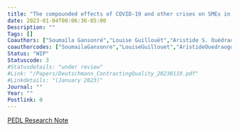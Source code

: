 ```yaml
---
title: "The compounded effects of COVID-19 and other crises on SMEs in Burkina Faso"
date: 2023-01-04T08:06:36-05:00
Description: ""
Tags: []
Coauthors: ["Soumaïla Gansonré","Louise Guillouët","Aristide S. Ouédraogo"]
coauthorcodes: ["SoumailaGansonre","LouiseGuillouet","AristideOuedraogo"]
Status: "WIP"
Statuscode: 3
#Statusdetails: "under review"
#Link: "/Papers/Deutschmann_ContractingQuality_20230119.pdf"
#Linkdetails: "(January 2023)"
Journal: ""
Year: ""
Postlink: 0
---
```

[PEDL Research Note](https://pedl.cepr.org/publications/compounded-effects-covid-19-and-other-crises-smes-burkina-faso)

